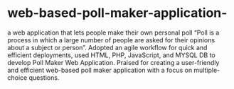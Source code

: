 # web-based-poll-maker-application-
a web application that lets people make their own personal poll “Poll is a process in which a large number of people are asked for their opinions about a subject or person”.
Adopted an agile workflow for quick and efficient deployments, used HTML, PHP, JavaScript, and MYSQL DB to develop Poll Maker Web Application.
Praised for creating a user-friendly and efficient web-based poll maker application with a focus on multiple-choice questions.
